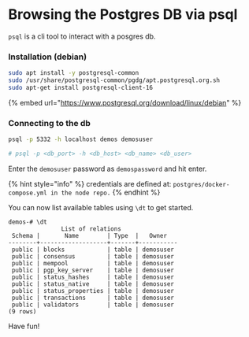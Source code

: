 # Browsing the Postgres DB via psql

`psql` is a cli tool to interact with a posgres db.

### Installation (debian)

```bash
sudo apt install -y postgresql-common
sudo /usr/share/postgresql-common/pgdg/apt.postgresql.org.sh
sudo apt-get install postgresql-client-16
```

{% embed url="https://www.postgresql.org/download/linux/debian" %}

### Connecting to the db

```bash
psql -p 5332 -h localhost demos demosuser

# psql -p <db_port> -h <db_host> <db_name> <db_user>
```

Enter the `demosuser` password as `demospassword` and hit enter.

{% hint style="info" %}
credentials are defined at: `postgres/docker-compose.yml in the node repo.`
{% endhint %}

You can now list available tables using `\dt` to get started.

```
demos-# \dt
               List of relations
 Schema |       Name        | Type  |   Owner   
--------+-------------------+-------+-----------
 public | blocks            | table | demosuser
 public | consensus         | table | demosuser
 public | mempool           | table | demosuser
 public | pgp_key_server    | table | demosuser
 public | status_hashes     | table | demosuser
 public | status_native     | table | demosuser
 public | status_properties | table | demosuser
 public | transactions      | table | demosuser
 public | validators        | table | demosuser
(9 rows)
```

Have fun!

